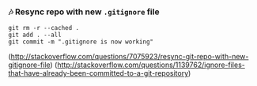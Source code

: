 

### :notes: **Resync repo with new `.gitignore` file**

```shell
git rm -r --cached .
git add . --all
git commit -m ".gitignore is now working"
```
(http://stackoverflow.com/questions/7075923/resync-git-repo-with-new-gitignore-file)
(http://stackoverflow.com/questions/1139762/ignore-files-that-have-already-been-committed-to-a-git-repository)
